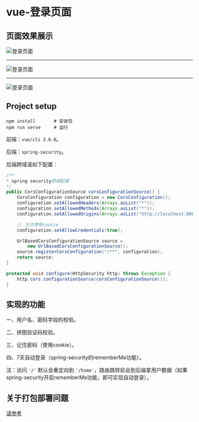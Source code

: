 # vue-登录页面

## 页面效果展示

![登录页面](https://cdn.jsdelivr.net/gh/RingoTangs/image-hosting@master/vue/login-page1.3evev5nv1e80.png)

------

![登录页面](https://cdn.jsdelivr.net/gh/RingoTangs/image-hosting@master/vue/login-page2.6hs85vx15g40.png)

------

![登录页面](https://cdn.jsdelivr.net/gh/RingoTangs/image-hosting@master/vue/login-page3.4w1ujql5ap00.png)



## Project setup

```shell
npm install       # 安装包
npm run serve     # 运行
```

前端：`vue/cli 3.6.0`。

后端：`spring-security`。

后端跨域请如下配置：

```java
/**
* spring-security跨域配置
*/
public CorsConfigurationSource corsConfigurationSource() {
    CorsConfiguration configuration = new CorsConfiguration();
    configuration.setAllowedHeaders(Arrays.asList("*"));
    configuration.setAllowedMethods(Arrays.asList("*"));
    configuration.setAllowedOrigins(Arrays.asList("http://localhost:8080"));

    // 允许携带cookie
    configuration.setAllowCredentials(true);    

    UrlBasedCorsConfigurationSource source =
        new UrlBasedCorsConfigurationSource();
    source.registerCorsConfiguration("/**", configuration);
    return source;
}

protected void configure(HttpSecurity http) throws Exception {
    http.cors.configurationSource(corsConfigurationSource());
}
```



## 实现的功能

一、用户名、密码字段的校验。

二、拼图验证码校验。

三、记住密码（使用cookie）。

四、7天自动登录（spring-security的rememberMe功能）。

注：访问  `'/'`  默认会重定向到 `'/home'`，路由跳转前会到后端拿用户数据（如果spring-security开启rememberMe功能，即可实现自动登录）。



## 关于打包部署问题

[请参考](https://zhuanlan.zhihu.com/p/103244419?utm_source=qq&utm_medium=social&utm_oi=1021039691520462848)